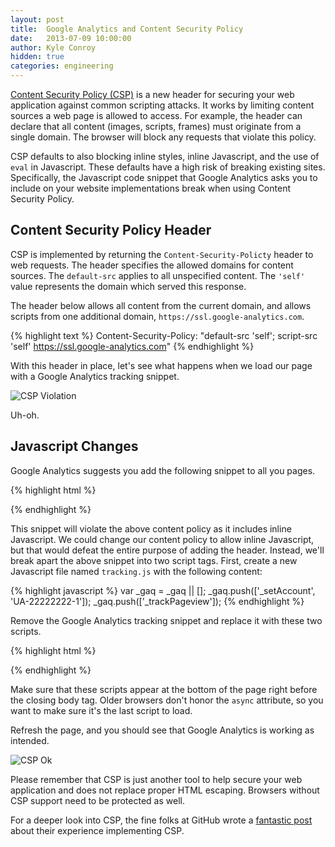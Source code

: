 ```yaml
---
layout: post
title:  Google Analytics and Content Security Policy
date:   2013-07-09 10:00:00
author: Kyle Conroy
hidden: true
categories: engineering
---
```


[Content Security Policy (CSP)][csp] is a new header for securing your web
application against common scripting attacks. It works by limiting content
sources a web page is allowed to access. For example, the header can declare
that all content (images, scripts, frames) must originate from a single domain.
The browser will block any requests that violate this policy.

CSP defaults to also blocking inline styles, inline Javascript, and the use of
`eval` in Javascript. These defaults have a high risk of breaking existing
sites. Specifically, the Javascript code snippet that Google Analytics asks you
to include on your website implementations break when using Content Security
Policy.

## Content Security Policy Header

CSP is implemented by returning the `Content-Security-Policty` header to web
requests. The header specifies the allowed domains for content sources. The
`default-src` applies to all unspecified content. The `'self'` value represents
the domain which served this response.

The header below allows all content from the current domain, and allows scripts
from one additional domain, `https://ssl.google-analytics.com`.

{% highlight text %}
Content-Security-Policy: "default-src 'self'; script-src 'self' https://ssl.google-analytics.com"
{% endhighlight %}

With this header in place, let's see what happens when we load our page with a
Google Analytics tracking snippet.

<img style="max-width:514px" src="/static/img/csp-violation.png" alt="CSP Violation" />

Uh-oh.

## Javascript Changes

Google Analytics suggests you add the following snippet to all you pages.

{% highlight html %}
<script type="text/javascript">
  var _gaq = _gaq || [];
  _gaq.push(['_setAccount', 'UA-22222222-1']);
  _gaq.push(['_trackPageview']);

  (function() {
    var ga = document.createElement('script'); ga.type = 'text/javascript'; ga.async = true;
    ga.src = ('https:' == document.location.protocol ? 'https://ssl' : 'http://www') + '.google-analytics.com/ga.js';
    var s = document.getElementsByTagName('script')[0]; s.parentNode.insertBefore(ga, s);
  })();
</script>
{% endhighlight %}

This snippet will violate the above content policy as it includes inline
Javascript. We could change our content policy to allow inline Javascript, but
that would defeat the entire purpose of adding the header.  Instead, we'll
break apart the above snippet into two script tags. First, create a new
Javascript file named `tracking.js` with the following content:

{% highlight javascript %}
var _gaq = _gaq || [];
_gaq.push(['_setAccount', 'UA-22222222-1']);
_gaq.push(['_trackPageview']);
{% endhighlight %}

Remove the Google Analytics tracking snippet and replace it with these two scripts.

{% highlight html %}
<script type="text/javascript" src="/js/tracking.js"></script>
<script src="https://ssl.google-analytics.com/ga.js" async="true"></script>
{% endhighlight %}

Make sure that these scripts appear at the bottom of the page right before the
closing body tag. Older browsers don't honor the `async` attribute, so you want
to make sure it's the last script to load.

Refresh the page, and you should see that Google Analytics is working as intended.

<img style="max-width:571px"  src="/static/img/csp-ok.png" alt="CSP Ok" />

Please remember that CSP is just another tool to help secure your web
application and does not replace proper HTML escaping. Browsers without CSP
support need to be protected as well.

For a deeper look into CSP, the fine folks at GitHub wrote a [fantastic
post][github] about their experience implementing CSP.


[csp]: http://www.w3.org/TR/CSP/
[github]: https://github.com/blog/1477-content-security-policy

